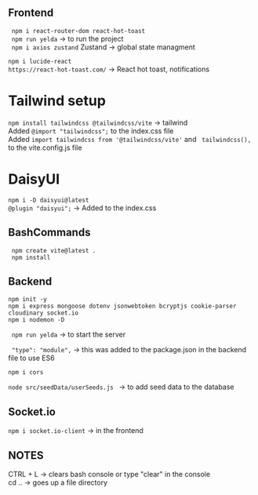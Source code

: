 ## Frontend

`` npm i react-router-dom react-hot-toast``  
`` npm run yelda`` -> to run the project  
`` npm i axios zustand`` Zustand -> global state managment  

`` npm i lucide-react ``  
`` https://react-hot-toast.com/ `` -> React hot toast, notifications  

# Tailwind setup
`` npm install tailwindcss @tailwindcss/vite `` -> tailwind  
Added  `` @import "tailwindcss"; `` to the index.css file  
Added `` import tailwindcss from '@tailwindcss/vite' `` and `` tailwindcss(),`` to the vite.config.js file  

# DaisyUI
`` npm i -D daisyui@latest ``  
`` @plugin "daisyui"; `` -> Added to the index.css  

## BashCommands

`` npm create vite@latest .``  
`` npm install``  

## Backend

`` npm init -y ``  
`` npm i express mongoose dotenv jsonwebtoken bcryptjs cookie-parser cloudinary socket.io ``  
`` npm i nodemon -D ``  

`` npm run yelda`` -> to start the server  

``  "type": "module", `` -> this was added to the package.json in the backend file to use ES6  

`` npm i cors ``  

``node src/seedData/userSeeds.js `` -> to add seed data to the database  

## Socket.io

`` npm i socket.io-client `` -> in the frontend  

## NOTES

CTRL + L -> clears bash console or type "clear" in the console  
cd .. -> goes up a file directory  